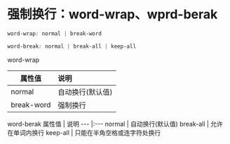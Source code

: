 # 强制换行：word-wrap、wprd-berak
```css
word-wrap: normal | break-word
```
```css
word-break: normal | break-all | keep-all
```

word-wrap

属性值 | 说明
--- |:---
normal | 自动换行(默认值)
break-word | 强制换行

word-berak
属性值 | 说明
--- |:---
normal | 自动换行(默认值)
break-all | 允许在单词内换行
keep-all | 只能在半角空格或连字符处换行


